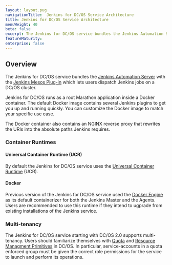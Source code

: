 ```yaml
---
layout: layout.pug
navigationTitle:  Jenkins for DC/OS Service Architecture
title: Jenkins for DC/OS Service Architecture
menuWeight: 40
beta: false
excerpt: The Jenkins for DC/OS service bundles the Jenkins Automation Server with the Jenkins Mesos Plug-in. 
featureMaturity:
enterprise: false
---
```


## Overview

The Jenkins for DC/OS service bundles the [Jenkins Automation Server](https://github.com/jenkinsci/jenkins) with the [Jenkins Mesos Plug-in](https://github.com/jenkinsci/mesos-plugin) which lets users dispatch Jenkins jobs on a DC/OS cluster.

Jenkins for DC/OS runs as a root Marathon application inside a Docker container. The default Docker image contains several Jenkins plugins to get you up and running quickly. You can customize the Docker image to match your specific use case.

The Docker container also contains an NGINX reverse proxy that rewrites the URIs into the absolute paths Jenkins requires.

### Container Runtimes

#### Universal Container Runtime (UCR)

By default the Jenkins for DC/OS service uses the [Universal Container Runtime](/mesosphere/dcos/latest/deploying-services/containerizers/ucr/) (UCR).

#### Docker

Previous version of the Jenkins for DC/OS service used the [Docker Engine](/mesosphere/dcos/latest/deploying-services/containerizers/docker-containerizer/) as its default containerizer for both the Jenkins Master and the Agents. Users are recommended to use this runtime if they intend to ugprade from existing installations of the Jenkins service.

### Multi-tenancy

The Jenkins for DC/OS service starting with DC/OS 2.0 supports multi-tenancy. Users should familiarize themselves with [Quota](/mesosphere/dcos/latest/multi-tenancy/quota-management/) and [Resource Managment Primitives](/mesosphere/dcos/latest/multi-tenancy/resource-mgmt-primitives/) in DC/OS.
In particular, service-accounts in a quota enforced group must be given the correct role permissions for the service to launch and perform its operations.
